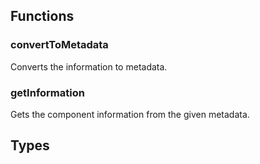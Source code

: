 ## Functions

### convertToMetadata

Converts the information to metadata.

### getInformation

Gets the component information from the given metadata.

## Types